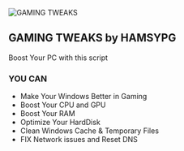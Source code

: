 ![GAMING TWEAKS](https://github.com/hamsypg/GAMING_TWEAKS/assets/42080384/d1625b8f-be07-4ab3-8c0b-1b261ea13912)

## GAMING TWEAKS by HAMSYPG
Boost Your PC with this script

### YOU CAN
- Make Your Windows Better in Gaming
- Boost Your CPU and GPU
- Boost Your RAM
- Optimize Your HardDisk
- Clean Windows Cache & Temporary Files
- FIX Network issues and Reset DNS
